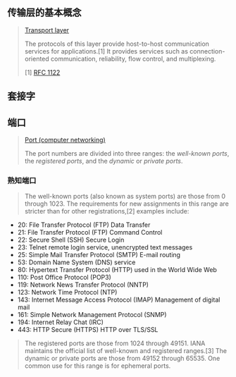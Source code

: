 ## 传输层的基本概念
> [Transport layer](https://en.wikipedia.org/wiki/Transport_layer)
>
> The protocols of this layer provide host-to-host communication services for applications.[1] It provides services such as connection-oriented communication, reliability, flow control, and multiplexing.
>
> [1] [RFC 1122](https://tools.ietf.org/html/rfc1122)

## 套接字

## 端口
> [Port (computer networking)](https://en.wikipedia.org/wiki/Port_\(computer_networking\))
>
> The port numbers are divided into three ranges: the *well-known ports*, the *registered ports*, and the *dynamic* or *private ports*.

### 熟知端口
> The well-known ports (also known as system ports) are those from 0 through 1023. The requirements for new assignments in this range are stricter than for other registrations,[2] examples include:
  
+ 20: File Transfer Protocol (FTP) Data Transfer
+ 21: File Transfer Protocol (FTP) Command Control
+ 22: Secure Shell (SSH) Secure Login
+ 23: Telnet remote login service, unencrypted text messages
+ 25: Simple Mail Transfer Protocol (SMTP) E-mail routing
+ 53: Domain Name System (DNS) service
+ 80: Hypertext Transfer Protocol (HTTP) used in the World Wide Web
+ 110: Post Office Protocol (POP3)
+ 119: Network News Transfer Protocol (NNTP)
+ 123: Network Time Protocol (NTP)
+ 143: Internet Message Access Protocol (IMAP) Management of digital mail
+ 161: Simple Network Management Protocol (SNMP)
+ 194: Internet Relay Chat (IRC)
+ 443: HTTP Secure (HTTPS) HTTP over TLS/SSL

> The registered ports are those from 1024 through 49151. IANA maintains the official list of well-known and registered ranges.[3] The dynamic or private ports are those from 49152 through 65535. One common use for this range is for ephemeral ports.



